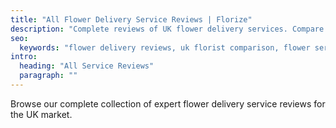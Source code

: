 ```yaml
---
title: "All Flower Delivery Service Reviews | Florize"
description: "Complete reviews of UK flower delivery services. Compare Interflora, Bloom & Wild, Prestige Flowers and more."
seo:
  keywords: "flower delivery reviews, uk florist comparison, flower service reviews, best florist uk"
intro:
  heading: "All Service Reviews"
  paragraph: ""
---
```


Browse our complete collection of expert flower delivery service reviews for the UK market.
